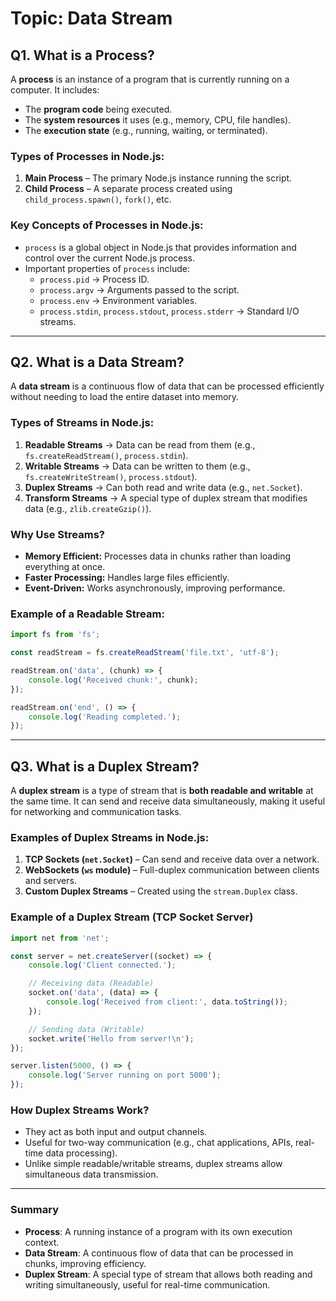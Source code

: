 # **Topic: Data Stream**  

## **Q1. What is a Process?**  
A **process** is an instance of a program that is currently running on a computer. It includes:  
- The **program code** being executed.  
- The **system resources** it uses (e.g., memory, CPU, file handles).  
- The **execution state** (e.g., running, waiting, or terminated).  

### **Types of Processes in Node.js:**  
1. **Main Process** – The primary Node.js instance running the script.  
2. **Child Process** – A separate process created using `child_process.spawn()`, `fork()`, etc.  

### **Key Concepts of Processes in Node.js:**  
- `process` is a global object in Node.js that provides information and control over the current Node.js process.  
- Important properties of `process` include:
  - `process.pid` → Process ID.
  - `process.argv` → Arguments passed to the script.
  - `process.env` → Environment variables.
  - `process.stdin`, `process.stdout`, `process.stderr` → Standard I/O streams.  

---

## **Q2. What is a Data Stream?**  
A **data stream** is a continuous flow of data that can be processed efficiently without needing to load the entire dataset into memory.  

### **Types of Streams in Node.js:**  
1. **Readable Streams** → Data can be read from them (e.g., `fs.createReadStream()`, `process.stdin`).  
2. **Writable Streams** → Data can be written to them (e.g., `fs.createWriteStream()`, `process.stdout`).  
3. **Duplex Streams** → Can both read and write data (e.g., `net.Socket`).  
4. **Transform Streams** → A special type of duplex stream that modifies data (e.g., `zlib.createGzip()`).  

### **Why Use Streams?**  
- **Memory Efficient:** Processes data in chunks rather than loading everything at once.  
- **Faster Processing:** Handles large files efficiently.  
- **Event-Driven:** Works asynchronously, improving performance.  

### **Example of a Readable Stream:**
```javascript
import fs from 'fs';

const readStream = fs.createReadStream('file.txt', 'utf-8');

readStream.on('data', (chunk) => {
    console.log('Received chunk:', chunk);
});

readStream.on('end', () => {
    console.log('Reading completed.');
});
```

---

## **Q3. What is a Duplex Stream?**  
A **duplex stream** is a type of stream that is **both readable and writable** at the same time. It can send and receive data simultaneously, making it useful for networking and communication tasks.  

### **Examples of Duplex Streams in Node.js:**  
1. **TCP Sockets (`net.Socket`)** – Can send and receive data over a network.  
2. **WebSockets (`ws` module)** – Full-duplex communication between clients and servers.  
3. **Custom Duplex Streams** – Created using the `stream.Duplex` class.  

### **Example of a Duplex Stream (TCP Socket Server)**  
```javascript
import net from 'net';

const server = net.createServer((socket) => {
    console.log('Client connected.');

    // Receiving data (Readable)
    socket.on('data', (data) => {
        console.log('Received from client:', data.toString());
    });

    // Sending data (Writable)
    socket.write('Hello from server!\n');
});

server.listen(5000, () => {
    console.log('Server running on port 5000');
});
```

### **How Duplex Streams Work?**  
- They act as both input and output channels.  
- Useful for two-way communication (e.g., chat applications, APIs, real-time data processing).  
- Unlike simple readable/writable streams, duplex streams allow simultaneous data transmission.  

---

### **Summary**  
- **Process**: A running instance of a program with its own execution context.  
- **Data Stream**: A continuous flow of data that can be processed in chunks, improving efficiency.  
- **Duplex Stream**: A special type of stream that allows both reading and writing simultaneously, useful for real-time communication.